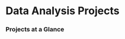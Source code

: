 # Data Analysis Projects


### Projects at a Glance

<script src="https://gist.github.com/nicolasalarconrapela/91d36921ab168401f88050929aeab1be.js">
</script>

